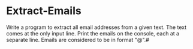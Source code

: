 # Extract-Emails
Write a program to extract all email addresses from a given text. 
  The text comes at the only input line. Print the emails on the console, each at a separate line.
  Emails are considered to be in format "<user>@<host>".#
